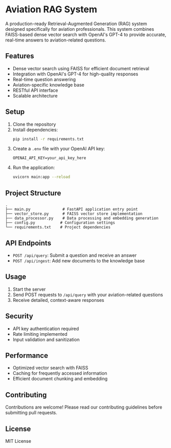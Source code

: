 # Aviation RAG System

A production-ready Retrieval-Augmented Generation (RAG) system designed specifically for aviation professionals. This system combines FAISS-based dense vector search with OpenAI's GPT-4 to provide accurate, real-time answers to aviation-related questions.

## Features

- Dense vector search using FAISS for efficient document retrieval
- Integration with OpenAI's GPT-4 for high-quality responses
- Real-time question answering
- Aviation-specific knowledge base
- RESTful API interface
- Scalable architecture

## Setup

1. Clone the repository
2. Install dependencies:
   ```bash
   pip install -r requirements.txt
   ```
3. Create a `.env` file with your OpenAI API key:
   ```
   OPENAI_API_KEY=your_api_key_here
   ```
4. Run the application:
   ```bash
   uvicorn main:app --reload
   ```

## Project Structure

```
.
├── main.py              # FastAPI application entry point
├── vector_store.py      # FAISS vector store implementation
├── data_processor.py    # Data processing and embedding generation
├── config.py           # Configuration settings
└── requirements.txt    # Project dependencies
```

## API Endpoints

- `POST /api/query`: Submit a question and receive an answer
- `POST /api/ingest`: Add new documents to the knowledge base

## Usage

1. Start the server
2. Send POST requests to `/api/query` with your aviation-related questions
3. Receive detailed, context-aware responses

## Security

- API key authentication required
- Rate limiting implemented
- Input validation and sanitization

## Performance

- Optimized vector search with FAISS
- Caching for frequently accessed information
- Efficient document chunking and embedding

## Contributing

Contributions are welcome! Please read our contributing guidelines before submitting pull requests.

## License

MIT License 
